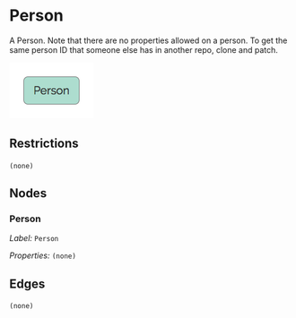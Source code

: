# Person
A Person. Note that there are no properties allowed on a person. To get the same person ID that someone else has in another repo, clone and patch.

![](../img/person.png)

## Restrictions

`(none)`

## Nodes

### Person

*Label:* `Person`
    
*Properties:* `(none)`

## Edges

`(none)`